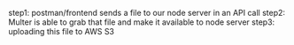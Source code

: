 step1: postman/frontend sends a file to our node server in an API call step2: Multer is able to grab that file and make it available to node server step3: uploading this file to AWS S3